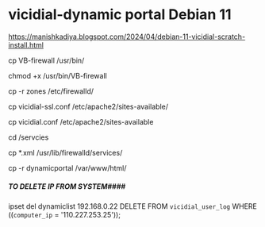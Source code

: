 # vicidial-dynamic portal Debian 11
https://manishkadiya.blogspot.com/2024/04/debian-11-vicidial-scratch-install.html


cp VB-firewall /usr/bin/

chmod +x /usr/bin/VB-firewall

cp -r zones /etc/firewalld/

cp vicidial-ssl.conf /etc/apache2/sites-available/

cp vicidial.conf /etc/apache2/sites-available

cd /servcies

cp *.xml /usr/lib/firewalld/services/

cp -r dynamicportal /var/www/html/


##### TO DELETE IP FROM SYSTEM####

ipset del dynamiclist 192.168.0.22
DELETE FROM `vicidial_user_log`
WHERE ((`computer_ip` = '110.227.253.25'));
